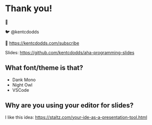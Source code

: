 # Thank you!

👋

🐦 @kentcdodds

💌 https://kentcdodds.com/subscribe

Slides: https://github.com/kentcdodds/aha-programming-slides

## What font/theme is that?

- Dank Mono
- Night Owl
- VSCode

## Why are you using your editor for slides?

I like this idea: https://staltz.com/your-ide-as-a-presentation-tool.html

